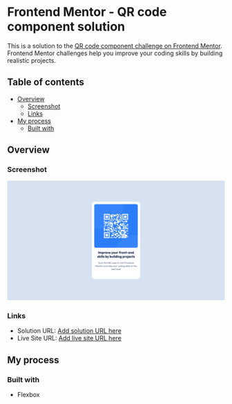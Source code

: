 # Frontend Mentor - QR code component solution

This is a solution to the [QR code component challenge on Frontend Mentor](https://www.frontendmentor.io/challenges/qr-code-component-iux_sIO_H). Frontend Mentor challenges help you improve your coding skills by building realistic projects.

## Table of contents

- [Overview](#overview)
  - [Screenshot](#screenshot)
  - [Links](#links)
- [My process](#my-process)
  - [Built with](#built-with)

## Overview

### Screenshot

![](./assets/images/screenshot.png)

### Links

- Solution URL: [Add solution URL here](https://github.com/nirusu10/qr-code-component)
- Live Site URL: [Add live site URL here](https://ornate-druid-5516f9.netlify.app/)

## My process

### Built with

- Flexbox
